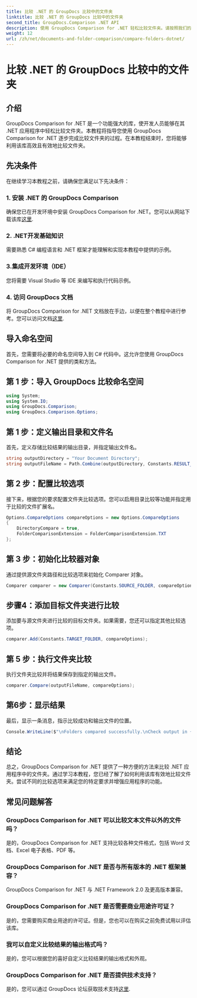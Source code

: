 ```yaml
---
title: 比较 .NET 的 GroupDocs 比较中的文件夹
linktitle: 比较 .NET 的 GroupDocs 比较中的文件夹
second_title: GroupDocs.Comparison .NET API
description: 使用 GroupDocs Comparison for .NET 轻松比较文件夹。请按照我们的步骤进行有效的文件夹比较。增强您的 .NET 应用程序。
weight: 12
url: /zh/net/documents-and-folder-comparison/compare-folders-dotnet/
---
```


# 比较 .NET 的 GroupDocs 比较中的文件夹

## 介绍
GroupDocs Comparison for .NET 是一个功能强大的库，使开发人员能够在其 .NET 应用程序中轻松比较文件夹。本教程将指导您使用 GroupDocs Comparison for .NET 逐步完成比较文件夹的过程。在本教程结束时，您将能够利用该库高效且有效地比较文件夹。
## 先决条件
在继续学习本教程之前，请确保您满足以下先决条件：
### 1. 安装 .NET 的 GroupDocs Comparison
确保您已在开发环境中安装 GroupDocs Comparison for .NET。您可以从网站下载该库[这里](https://releases.groupdocs.com/comparison/net/).
### 2. .NET开发基础知识
需要熟悉 C# 编程语言和 .NET 框架才能理解和实现本教程中提供的示例。
### 3.集成开发环境（IDE）
您将需要 Visual Studio 等 IDE 来编写和执行代码示例。
### 4. 访问 GroupDocs 文档
将 GroupDocs Comparison for .NET 文档放在手边，以便在整个教程中进行参考。您可以访问文档[这里](https://tutorials.groupdocs.com/comparison/net/).

## 导入命名空间
首先，您需要将必要的命名空间导入到 C# 代码中。这允许您使用 GroupDocs Comparison for .NET 提供的类和方法。
## 第 1 步：导入 GroupDocs 比较命名空间
```csharp
using System;
using System.IO;
using GroupDocs.Comparison;
using GroupDocs.Comparison.Options;
```

## 第 1 步：定义输出目录和文件名
首先，定义存储比较结果的输出目录，并指定输出文件名。
```csharp
string outputDirectory = "Your Document Directory";
string outputFileName = Path.Combine(outputDirectory, Constants.RESULT_FOLDER);
```
## 第 2 步：配置比较选项
接下来，根据您的要求配置文件夹比较选项。您可以启用目录比较等功能并指定用于比较的文件扩展名。
```csharp
Options.CompareOptions compareOptions = new Options.CompareOptions
{
    DirectoryCompare = true,
    FolderComparisonExtension = FolderComparisonExtension.TXT
};
```
## 第 3 步：初始化比较器对象
通过提供源文件夹路径和比较选项来初始化 Comparer 对象。
```csharp
Comparer comparer = new Comparer(Constants.SOURCE_FOLDER, compareOptions);
```
## 步骤4：添加目标文件夹进行比较
添加要与源文件夹进行比较的目标文件夹。如果需要，您还可以指定其他比较选项。
```csharp
comparer.Add(Constants.TARGET_FOLDER, compareOptions);
```
## 第 5 步：执行文件夹比较
执行文件夹比较并将结果保存到指定的输出文件。
```csharp
comparer.Compare(outputFileName, compareOptions);
```
## 第6步：显示结果
最后，显示一条消息，指示比较成功和输出文件的位置。
```csharp
Console.WriteLine($"\nFolders compared successfully.\nCheck output in {Directory.GetCurrentDirectory()}.");
```

## 结论
总之，GroupDocs Comparison for .NET 提供了一种方便的方法来比较 .NET 应用程序中的文件夹。通过学习本教程，您已经了解了如何利用该库有效地比较文件夹。尝试不同的比较选项来满足您的特定要求并增强应用程序的功能。
## 常见问题解答
### GroupDocs Comparison for .NET 可以比较文本文件以外的文件吗？
是的，GroupDocs Comparison for .NET 支持比较各种文件格式，包括 Word 文档、Excel 电子表格、PDF 等。
### GroupDocs Comparison for .NET 是否与所有版本的 .NET 框架兼容？
GroupDocs Comparison for .NET 与 .NET Framework 2.0 及更高版本兼容。
### GroupDocs Comparison for .NET 是否需要商业用途许可证？
是的，您需要购买商业用途的许可证。但是，您也可以在购买之前免费试用以评估该库。
### 我可以自定义比较结果的输出格式吗？
是的，您可以根据您的喜好自定义比较结果的输出格式和外观。
### GroupDocs Comparison for .NET 是否提供技术支持？
是的，您可以通过 GroupDocs 论坛获取技术支持[这里](https://forum.groupdocs.com/c/comparison/12).